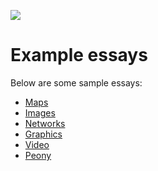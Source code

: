 <a href="https://visual-essays.app"><img src="https://gitcdn.link/repo/jstor-labs/juncture/main/images/ve-button.png"></a>

# Example essays

Below are some sample essays:
- [Maps](maps)
- [Images](images)
- [Networks](networks)
- [Graphics](graphics)
- [Video](video)
- [Peony](peony)
